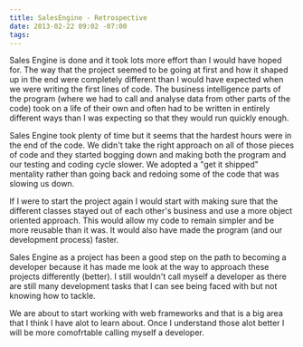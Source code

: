 ```yaml
---
title: SalesEngine - Retrospective
date: 2013-02-22 09:02 -07:00
tags:
---
```


Sales Engine is done and it took lots more effort than I would have hoped for. The way that the project seemed to be going at first and how it shaped up in the end were completely different than I would have expected when we were writing the first lines of code. The business intelligence parts of the program (where we had to call and analyse data from other parts of the code) took on a life of their own and often had to be written in entirely different ways than I was expecting so that they would run quickly enough.   

Sales Engine took plenty of time but it seems that the hardest hours were in the end of the code. We didn't take the right approach on all of those pieces of code and they started bogging down and making both the program and our testing and coding cycle slower. We adopted a "get it shipped" mentality rather than going back and redoing some of the code that was slowing us down.     

If I were to start the project again I would start with making sure that the different classes stayed out of each other's business and use a more object oriented approach. This would allow my code to remain simpler and be more reusable than it was. It would also have made the program (and our development process) faster.       

Sales Engine as a project has been a good step on the path to becoming a developer because it has made me look at the way to approach these projects differently (better). I still wouldn't call myself a developer as there are still many development tasks that I can see being faced with but not knowing how to tackle.    

We are about to start working with web frameworks and that is a big area that I think I have alot to learn about. Once I understand those alot better I will be more comofrtable calling myself a developer.   

